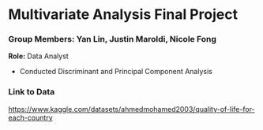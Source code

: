 # Multivariate Analysis Final Project

### Group Members: Yan Lin, Justin Maroldi, Nicole Fong

**Role:** Data Analyst 
- Conducted Discriminant and Principal Component Analysis

 ### Link to Data
 https://www.kaggle.com/datasets/ahmedmohamed2003/quality-of-life-for-each-country 
